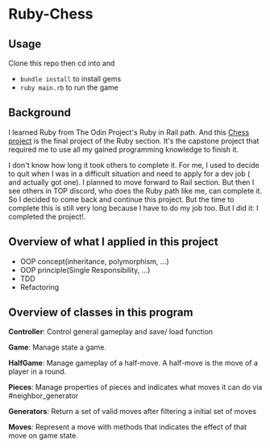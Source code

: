 # Ruby-Chess

## Usage

Clone this repo then cd into and

* `bundle install` to install gems
* `ruby main.rb` to run the game


## Background

I learned Ruby from The Odin Project's Ruby in Rail path. And this [Chess project](https://www.theodinproject.com/lessons/ruby-ruby-final-project) is the final project of the Ruby section. It's the capstone project that required me to use all my gained programming knowledge to finish it.

I don't know how long it took others to complete it. For me, I used to decide to quit when I was in a difficult situation and need to apply for a dev job ( and actually got one). I planned to move forward to Rail section. But then I see others in TOP discord, who does the Ruby path like me, can complete it.  So I decided to come back and continue this project. But the time to complete this is still very long because I have to do my job too. But I did it: I completed the project!.

## Overview of what I applied in this project

+ OOP concept(inheritance, polymorphism, ...)
+ OOP principle(Single Responsibility, ...)
+ TDD
+ Refactoring
  
## Overview of classes in this program

**Controller**: Control general gameplay and save/ load function

**Game**: Manage state a game. 

**HalfGame**: Manage gameplay of a half-move. A half-move is the move of a player in a round. 

**Pieces**: Manage properties of pieces and indicates what moves it can do via #neighbor_generator

**Generators**: Return a set of valid moves after filtering a initial set of moves

**Moves**: Represent a move with methods that indicates the effect of that move on game state.





